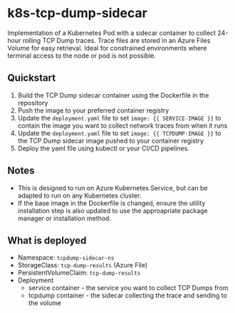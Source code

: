 # k8s-tcp-dump-sidecar
Implementation of a Kubernetes Pod with a sidecar container to collect 24-hour rolling TCP Dump traces. Trace files are stored in an Azure Files Volume for easy retrieval. Ideal for constrained environments where terminal access to the node or pod is not possible.

## Quickstart

1. Build the TCP Dump sidecar container using the Dockerfile in the repository
2. Push the image to your preferred container registry
3. Update the `deployment.yaml` file to set `image: {{ SERVICE-IMAGE }}` to contain the image you want to collect network traces from when it runs
4. Update the `deployment.yaml` file to set `image: {{ TCPDUMP-IMAGE }}` to the TCP Dump sidecar image pushed to your container registry
5. Deploy the yaml file using kubectl or your CI/CD pipelines.

## Notes

* This is designed to run on Azure Kubernetes Service, but can be adapted to run on any Kubernetes cluster.
* If the base image in the Dockerfile is changed, ensure the utility installation step is also updated to use the approapriate package manager or installation method.

## What is deployed

* Namespace: `tcpdump-sidecar-ns`
* StorageClass: `tcp-dump-results` (Azure File)
* PersistentVolumeClaim: `tcp-dump-results`
* Deployment
  * service container - the service you want to collect TCP Dumps from
  * tcpdump container - the sidecar collecting the trace and sending to the volume
